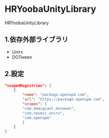 # HRYoobaUnityLibrary
HRYoobaUnityLibrary

## 1.依存外部ライブラリ
- Unirx
- DOTween

## 2.設定
```json
"scopedRegistries": [
    {
        "name": "package.openupm.com",
        "url": "https://package.openupm.com",
        "scopes": [
        "com.demigiant.dotween",
        "com.neuecc.unirx",
        "com.openupm"
        ]
    }
]
```

